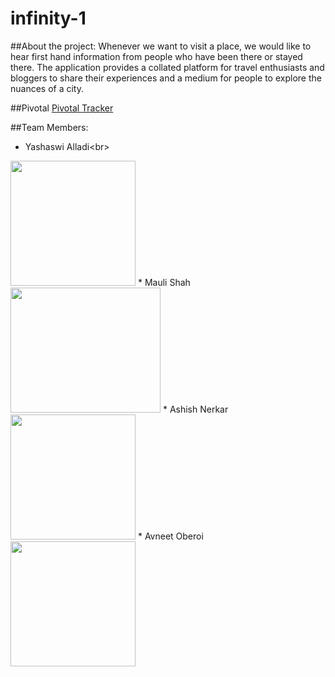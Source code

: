 # infinity-1

##About the project:
Whenever we want to visit a place, we would like to hear first hand information from people who have been there or stayed there.
The application provides a collated platform for travel enthusiasts and bloggers to share their experiences and a medium for people to explore the nuances of a city.

##Pivotal
[Pivotal Tracker](https://www.pivotaltracker.com/n/projects/1446810)

##Team Members:
* Yashaswi Alladi<br\>
<img src=https://media.licdn.com/mpr/mpr/shrinknp_400_400/p/1/000/22b/20a/2ed8106.jpg width=200 height=200>
* Mauli Shah<br\>
<img src=https://scontent-lax3-1.xx.fbcdn.net/hphotos-xpa1/v/t1.0-9/46153_425680594421_2222946_n.jpg?oh=de97c6ec0c112271888c7984e1b91d82&oe=568B35A0 width=240 height=200>
* Ashish Nerkar<br\>
<img src=https://scontent-lax3-1.xx.fbcdn.net/hphotos-xpl1/v/t1.0-9/11215769_910529699039547_5118694189155571795_n.jpg?oh=189238d60366b82fe4adf9e2375a2513&oe=5694F84D width=200 height=200>
* Avneet Oberoi<br\>
<img src=https://scontent-lax3-1.xx.fbcdn.net/hphotos-xfp1/v/t1.0-9/10888448_1029450547070273_5943787077624982587_n.jpg?oh=2fc2dead39a95c40eca1f06364149e9e&oe=5690A611 width=200 height=200>

